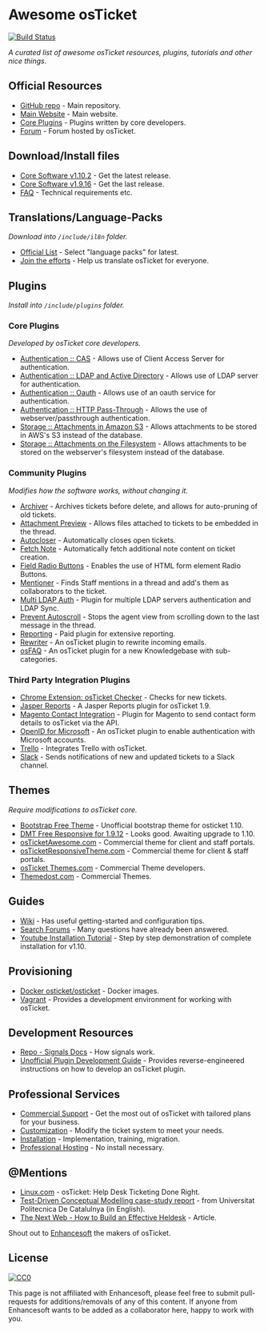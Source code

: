 # Awesome osTicket
[![Build Status](https://travis-ci.org/clonemeagain/awesome-osticket.svg)](https://travis-ci.org/clonemeagain/awesome-osticket/)

*A curated list of awesome osTicket resources, plugins, tutorials and other nice things.*


## Official Resources

* [GitHub repo](https://github.com/osTicket/osTicket) - Main repository.
* [Main Website](http://osticket.com) - Main website.
* [Core Plugins](https://github.com/osTicket/osTicket-plugins) - Plugins written by core developers.
* [Forum](http://www.osticket.com/forum/) - Forum hosted by osTicket.

## Download/Install files

* [Core Software v1.10.2](http://osticket.com/download/go?dl=osTicket-v1.10.2.zip) - Get the latest release.
* [Core Software v1.9.16](http://osticket.com/download/go?dl=osTicket-v1.9.16.zip) - Get the last release.
* [FAQ](http://osticket.com/faq) - Technical requirements etc.

## Translations/Language-Packs
*Download into `/include/il8n` folder.*

* [Official List](http://osticket.com/download#linguas) - Select "language packs" for latest.
* [Join the efforts](https://crowdin.com/project/osticket-official) - Help us translate osTicket for everyone.

## Plugins
*Install into `/include/plugins` folder.*

### Core Plugins
*Developed by osTicket core developers.*

* [Authentication :: CAS](https://github.com/osTicket/osTicket-plugins/tree/develop/auth-cas) - Allows use of Client Access Server for authentication.
* [Authentication :: LDAP and Active Directory](https://github.com/osTicket/osTicket-plugins/tree/develop/auth-ldap) - Allows use of LDAP server for authentication.
* [Authentication :: Oauth](https://github.com/osTicket/osTicket-plugins/tree/develop/auth-oauth) - Allows use of an oauth service for authentication.
* [Authentication :: HTTP Pass-Through](https://github.com/osTicket/osTicket-plugins/tree/develop/auth-passthru) - Allows the use of webserver/passthrough authentication.
* [Storage :: Attachments in Amazon S3](https://github.com/osTicket/osTicket-plugins/tree/develop/storage-s3) - Allows attachments to be stored in AWS's S3 instead of the database.
* [Storage :: Attachments on the Filesystem](https://github.com/osTicket/osTicket-plugins/tree/develop/storage-fs) - Allows attachments to be stored on the webserver's filesystem instead of the database.

### Community Plugins
*Modifies how the software works, without changing it.*

* [Archiver](https://github.com/clonemeagain/osticket-plugin-archiver) - Archives tickets before delete, and allows for auto-pruning of old tickets.
* [Attachment Preview](https://github.com/clonemeagain/attachment_preview) - Allows files attached to tickets to be embedded in the thread.
* [Autocloser](https://github.com/clonemeagain/plugin-autocloser) - Automatically closes open tickets.
* [Fetch Note](https://github.com/bkonetzny/osticket-fetch-note) - Automatically fetch additional note content on ticket creation.
* [Field Radio Buttons](https://github.com/Micke1101/OSTicket-plugin-field-radiobuttons) - Enables the use of HTML form element Radio Buttons.
* [Mentioner](https://github.com/clonemeagain/osticket-plugin-mentioner) - Finds Staff mentions in a thread and add's them as collaborators to the ticket.
* [Multi LDAP Auth](https://github.com/philbertphotos/osticket-multildap-auth) - Plugin for multiple LDAP servers authentication and LDAP Sync.
* [Prevent Autoscroll](https://github.com/clonemeagain/osticket-plugin-preventautoscroll) - Stops the agent view from scrolling down to the last message in the thread.
* [Reporting](http://software-mods.com/reports.html) - Paid plugin for extensive reporting.
* [Rewriter](https://github.com/clonemeagain/plugin-fwd-rewriter) - An osTicket plugin to rewrite incoming emails.
* [osFAQ](http://osfaq.oz-devworx.com.au/) - An osTicket plugin for a new Knowledgebase with sub-categories.


### Third Party Integration Plugins

* [Chrome Extension: osTicket Checker](https://chrome.google.com/webstore/detail/osticket-checker/kkcdfipbekoniikpigpklbioladkilig?hl=en) - Checks for new tickets.
* [Jasper Reports](https://github.com/meatballcoder/osticket-jasper-plugin) - A Jasper Reports plugin for osTicket 1.9.
* [Magento Contact Integration](https://github.com/CopeX/magento-osticket-api) - Plugin for Magento to send contact form details to osTicket via the API.
* [OpenID for Microsoft](https://github.com/cbasolutions/osTicket-Plugins/tree/master/auth-openid-MS) - An osTicket plugin to enable authentication with Microsoft accounts.
* [Trello](https://github.com/kyleladd/OSTicket-Trello-Plugin) - Integrates Trello with osTicket.
* [Slack](https://github.com/clonemeagain/osticket-slack) - Sends notifications of new and updated tickets to a Slack channel.
 

## Themes
*Require modifications to osTicket core.*

* [Bootstrap Free Theme](https://github.com/philbertphotos/osticket-bootstrap-theme) - Unofficial bootstrap theme for osticket 1.10.
* [DMT Free Responsive for 1.9.12](http://osticket.com/forum/discussion/86735/dmt-free-responsive-theme-extended-basic-great-pumpkin-stable-1-0-for-osticket-1-9-12/p1) - Looks good. Awaiting upgrade to 1.10.
* [osTicketAwesome.com](https://osticketawesome.com/) - Commercial theme for client and staff portals.
* [osTicketResponsiveTheme.com](https://www.osticketresponsivetheme.com/) - Commercial theme for client & staff portals.
* [osTicket Themes.com](https://osticketthemes.com/) - Commercial Theme developers.
* [Themedost.com](http://themedost.com/) - Commercial Themes.


## Guides

* [Wiki](http://osticket.com/wiki/Main_Page) - Has useful getting-started and configuration tips.
* [Search Forums](https://www.google.com.au/search?q=site%3Aosticket.com) - Many questions have already been answered.
* [Youtube Installation Tutorial](https://www.youtube.com/watch?v=mblutpEstZ4) - Step by step demonstration of complete installation for v1.10.

## Provisioning

* [Docker osticket/osticket](https://hub.docker.com/search/?isAutomated=0&isOfficial=0&page=1&pullCount=0&q=osticket&starCount=1) - Docker images.
* [Vagrant](https://github.com/clonemeagain/osticket-vagrant) - Provides a development environment for working with osTicket.

## Development Resources
* [Repo - Signals Docs](https://github.com/osTicket/osTicket/blob/develop/setup/doc/signals.md) - How signals work.
* [Unofficial Plugin Development Guide](https://github.com/poctob/OSTEquipmentPlugin/wiki/Plugin-Development-Introduction) - Provides reverse-engineered instructions on how to develop an osTicket plugin.

## Professional Services

* [Commercial Support](http://osticket.com/commercial-support) - Get the most out of osTicket with tailored plans for your business.
* [Customization](http://osticket.com/customization) - Modify the ticket system to meet your needs.
* [Installation](http://osticket.com/professional-installation) - Implementation, training, migration.
* [Professional Hosting](https://supportsystem.com) - No install necessary.


## @Mentions
* [Linux.com](https://www.linux.com/learn/osticket-help-desk-ticketing-done-right) - osTicket: Help Desk Ticketing Done Right.
* [Test-Driven Conceptual Modelling case-study report](http://upcommons.upc.edu/bitstream/handle/2117/12369/osticket_report11.pdf?sequence=1) - from Universitat Politecnica De Catalulnya (in English).
* [The Next Web - How to Build an Effective Heldesk](https://thenextweb.com/entrepreneur/2011/05/31/how/) - Article.

Shout out to [Enhancesoft](http://enhancesoft.com) the makers of osTicket.


## License

[![CC0](https://licensebuttons.net/p/zero/1.0/88x31.png)](https://creativecommons.org/publicdomain/zero/1.0/)

This page is not affiliated with Enhancesoft, please feel free to submit pull-requests for additions/removals of any of this content. 
If anyone from Enhancesoft wants to be added as a collaborator here, happy to work with you.
